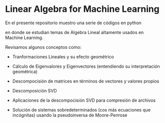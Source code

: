 # Linear Algebra for Machine Learning

En el presente repositorio muestro una serie de códigos en python

en donde se estudian temas de Algebra Lineal altamente usados en Machine Learning.

Revisamos algunos conceptos como: 

* Tranformaciones Lineales y su efecto geométrico

* Cálculo de Eigenvalores y Eigenvectores (entendiendo su interpretación geométrica)

* Descompocisión de matrices en términos de vectores y valores propios

* Descomposición SVD

* Aplicaciones de la descompocisión SVD para compresión de archivos

* Solución de sistemas sobredeterminados (cos más ecuaciones que incógnitas) usando la pseudoinversa de Moore-Penrose
